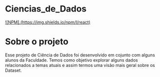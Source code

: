 # Ciencias_de_Dados
[![NPM].(https://img.shields.io/npm/l/react)](https://github.com/carmoemanoel/Ciencias_de_Dados/blob/master/LICENSE)

# Sobre o projeto
Esse projeto de Ciência de  Dados  foi desenvolvido em cojunto com alguns alunos da Faculdade.
Temos como objetivo explorar alguns dados relacionados a temas atuais e assim  termos uma visão mais geral sobre os Dataset.

